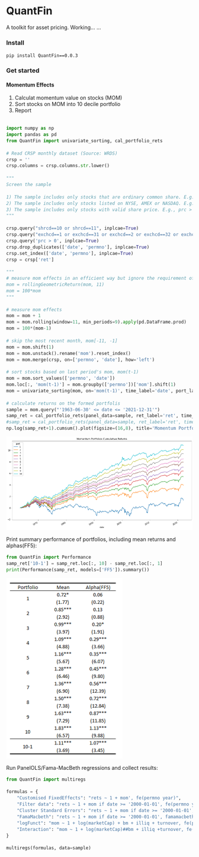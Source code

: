 # QuantFin
A toolkit for asset pricing.
Working... ...

### Install

```consol
pip install QuantFin==0.0.3
```

### Get started

#### Momentum Effects

1) Calculat momentum value on stocks (MOM)
2) Sort stocks on MOM into 10 decile portfolio
3) Report 

```Python

import numpy as np
import pandas as pd
from QuantFin import univariate_sorting, cal_portfolio_rets

# Read CRSP monthly dataset (Source: WRDS)
crsp = ''
crsp.columns = crsp.columns.str.lower()

"""
Screen the sample

1) The sample includes only stocks that are ordinary common share. E.g., shrcd == 10 or 11.
2) The sample includes only stocks listed on NYSE, AMEX or NASDAQ. E.g., exchcd is 1,2,3,31,32 or 33.
3) The sample includes only stocks with valid share price. E.g., prc > 0.
"""

crsp.query("shrcd==10 or shrcd==11", inplcae=True)
crsp.query("exchcd==1 or exchcd==31 or exchcd==2 or exchcd==32 or exchcd==3 or exchcd==33", inplcae=True)
crsp.query('prc > 0', inplcae=True)
crsp.drop_duplicates(['date', 'permno'], inplcae=True)
crsp.set_index(['date', 'permno'], inplcae=True)
crsp = crsp['ret']

"""
# measure mom effects in an efficient way but ignore the requirement of minimum observations
mom = rollingGeometricReturn(mom, 11)
mom = 100*mom
"""

# measure mom effects
mom = mom + 1
mom = mom.rolling(window=11, min_periods=9).apply(pd.DataFrame.prod)
mom = 100*(mom-1)

# skip the most recent month, mom[-11, -1]
mom = mom.shift(1) 
mom = mom.unstack().rename('mom').reset_index()
mom = mom.merge(crsp, on=['permno', 'date'], how='left')

# sort stocks based on last period's mom, mom(t-1)
mom = mom.sort_values(['permno', 'date'])
mom.loc[:, 'mom(t-1)'] = mom.groupby(['permno'])['mom'].shift(1)
mom = univariate_sorting(mom, on='mom(t-1)', time_label='date', port_label='port', method='smart')

# calculate returns on the formed portfolis
sample = mom.query("'1963-06-30' <= date <= '2021-12-31'")
samp_ret = cal_portfolio_rets(panel_data=sample, ret_label='ret', time_label='date', port_label='port')
#samp_ret = cal_portfolio_rets(panel_data=sample, ret_label='ret', time_label='date', port_label='port', weight_on='marketCap') # calcualte value-weighted returns for portfolios
np.log(samp_ret+1).cumsum().plot(figsize=(16,8), title='Momentum Portfolios Cumulative Returns')
```
![Momentum Portfolios Returns](momPortsRets.png)

Print summary performance of portfolios, including mean returns and alphas(FF5):
```python
from QuantFin import Performance
samp_ret['10-1'] = samp_ret.loc[:, 10] - samp_ret.loc[:, 1]
print(Performance(samp_ret, models=['FF5']).summary())
```

![Momentum Portfolios Returns](momRetsMean2.png)

Run PanelOLS/Fama-MacBeth regressions and collect results:

```python
from QuantFin import multiregs

formulas = {
    "Customised FixedEffects": "rets ~ 1 + mom', fe(permno year)",
    "Filter data": "rets ~ 1 + mom if date >= '2000-01-01', fe(permno year)",
    "Cluster Standard Errors": "rets ~ 1 + mom if date >= '2000-01-01', fe(permno year), cluster(permno)",
    "FamaMacbeth": "rets ~ 1 + mom if date >= '2000-01-01', famamacbeth, robust",
    "logFunct": "mom ~ 1 + log(marketCap) + bm + illiq + turnover, fe(permno date), cluster(permno)",
    "Interaction": "mom ~ 1 + log(marketCap)##bm + illiq +turnover, fe(permno date), cluster(date)" 
}

multiregs(formulas, data=sample)
```